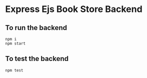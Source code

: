 # Express Ejs Book Store Backend

## To run the backend

```shell
npm i
npm start
```

## To test the backend

```shell
npm test
```
